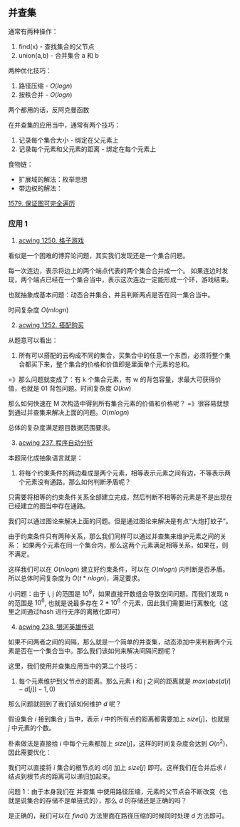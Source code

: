 ## 并查集
通常有两种操作：
1. find(x) - 查找集合的父节点
2. union(a,b) - 合并集合 a 和 b

两种优化技巧：
1. 路径压缩 - $O(logn)$
2. 按秩合并 - $O(logn)$

两个都用的话，反阿克曼函数

在并查集的应用当中，通常有两个技巧：
1. 记录每个集合大小 - 绑定在父元素上
2. 记录每个元素和父元素的距离 - 绑定在每个元素上

食物链：
- 扩展域的解法：枚举思想
- 带边权的解法：

[1579. 保证图可完全遍历](https://leetcode-cn.com/problems/remove-max-number-of-edges-to-keep-graph-fully-traversable/)


### 应用 1
1. [acwing 1250. 格子游戏](https://www.acwing.com/problem/content/1252/)

看似是一个困难的博弈论问题，其实我们发现还是一个集合问题。

每一次连边，表示将边上的两个端点代表的两个集合合并成一个。
如果连边时发现，两个端点已经在一个集合当中，表示这次连边一定能形成一个环，游戏结束。

也就抽象成基本问题：动态合并集合，并且判断两点是否在同一集合当中。

时间复杂度 $O(mlogn)$


2. [acwing 1252. 搭配购买](https://www.acwing.com/problem/content/1254/)

从题意可以看出：
1. 所有可以搭配的云构成不同的集合，买集合中的任意一个东西，必须将整个集合都买下来，整个集合的价格和价值即是里面单个元素的总和。

=》那么问题就变成了：有 k 个集合元素，有 w 的背包容量，求最大可获得价值，也就是 01 背包问题。时间复杂度 $O(kw)$

那么如何快速在 M 次构造中得到所有集合元素的价值和价格呢？
=》很容易就想到通过并查集来解决上面的问题。$O(mlogn)$

总体的复杂度满足题目数据范围要求。



3. [acwing 237. 程序自动分析](https://www.acwing.com/problem/content/239/)

本题简化成抽象语言就是：
1. 将每个约束条件的两边看成是两个元素，相等表示元素之间有边，不等表示两个元素没有通路。那么如何判断矛盾呢？

只需要将相等的约束条件关系全部建立完成，然后判断不相等的元素是不是出现在已经建立的图当中存在通路。

我们可以通过图论来解决上面的问题。但是通过图论来解决是有点“大炮打蚊子”。

由于约束条件只有两种关系，那么我们同样可以通过并查集来维护元素之间的关系：
如果两个元素在同一个集合内，那么这两个元素满足相等关系，如果在，则不满足。

这样我们可以在 $O(nlogn)$ 建立好约束条件，可以在 $O(nlogn)$ 内判断是否矛盾。所以总体时间复杂度为 $O(t*nlogn)$，满足要求。

小问题：由于 i, j 的范围是 $10^9$，如果直接开数组会导致空间问题。而我们发现 n 的范围是 $10^6$, 也就是说最多存在 $2*10^6$ 个元素，因此我们需要进行离散化（这里之间通过hash 进行无序的离散化即可）

4. [acwing 238. 银河英雄传说](https://www.acwing.com/problem/content/240/)

如果不问两者之间的间隔，那么就是一个简单的并查集，动态添加中来判断两个元素是否在一个集合当中。那么我们该如何来解决间隔问题呢？

这里，我们使用并查集应用当中的第二个技巧：
1. 每个元素维护到父节点的距离。那么元素 i 和 j 之间的距离就是 $max(abs(d[i] - d[j])-1, 0)$

那么问题就回到了我们该如何维护 $d$ 呢？

假设集合 $i$ 接到集合 $j$ 当中，表示 $i$ 中的所有点的距离都需要加上 $size[j]$，也就是 $j$ 中元素的个数。

朴素做法是直接给 $i$ 中每个元素都加上 $size[j]$，这样的时间复杂度会达到 $O(n^2)$，因此需要优化：

我们可以直接将 $i$ 集合的根节点的 $d[i]$ 加上 $size[j]$ 即可。这样我们在合并后求 $i$ 结点到根节点的距离可以递归加起来。

问题 1：由于本身我们在 并查集 中使用路径压缩，元素的父节点会不断改变（也就是说集合的存储不是单链式的），那么 $d$ 的存储还是正确的吗？

是正确的，我们可以在 $find()$ 方法里面在路径压缩的时候同时处理 $d$ 方法即可。
